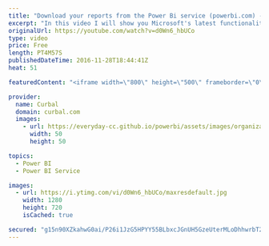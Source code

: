 ```yaml
---
title: "Download your reports from the Power Bi service (powerbi.com) - Power BI Tips & Tricks #19"
excerpt: "In this video I will show you Microsoft's latest functionality added to the Power BI service (Powerbi.com).  This update was released last week (2016-Nov) and it allows you and your team to download the power bi reports from the service. I also explain why the functionality is not always enabled.   Looking"
originalUrl: https://youtube.com/watch?v=d0Wn6_hbUCo
type: video
price: Free
length: PT4M57S
publishedDateTime: 2016-11-28T18:44:41Z
heat: 51

featuredContent: "<iframe width=\"800\" height=\"500\" frameborder=\"0\" src=\"https://www.youtube.com/embed/d0Wn6_hbUCo\" allow=\"accelerometer; autoplay; encrypted-media; gyroscope; picture-in-picture\" allowfullscreen></iframe>"

provider:
  name: Curbal
  domain: curbal.com
  images:
    - url: https://everyday-cc.github.io/powerbi/assets/images/organizations/curbal.com-50x50.jpg
      width: 50
      height: 50

topics:
  - Power BI
  - Power BI Service

images:
  - url: https://i.ytimg.com/vi/d0Wn6_hbUCo/maxresdefault.jpg
    width: 1280
    height: 720
    isCached: true

secured: "g15n90XZkahwG0ai/P26i1JzG5HPYY55BLbxcJGnUH5GzeUterMLoDhhwrbT2mZ5yDua+t+wqSjzQ8O4UkNiQzj/z4ZDwQyGEubX5cOh2pJytHofQE/7qBSUALs3z3PeHrRGXY7SJQtTYq6fm6s5ZLXA4Ixa6MLJ/AbzsbGnOhR/Mx6wrAHjS5uk4CPiU9aLAgukohI9CP7b9UjI0FAXmAfzYNofiJ0HMsphitvLldKjztgC9ZuLy5VRHgbnchdvTfJCU9Tu/NNED3dPbuTwtMxrE7zbH+wo2V+ntKza4u7L7DG6P8sBIin5q5zLGh92tblb+3F6Zq02GDyFc8pcAsPtOYjwrY/57VXKVTfsA+xhByej0cy4xj+/7hxczkIMop/4RK2HK0L0zUrypp5tB/HostCa1uTY5yqqeyrrZ08=;HqYPhj7std7UYpFSACtWQQ=="
---
```


